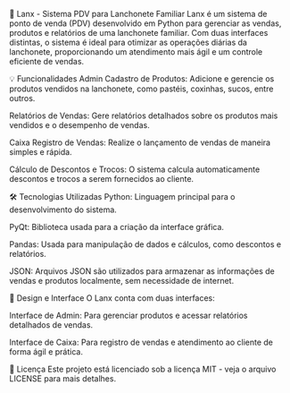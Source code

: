 🌟 Lanx - Sistema PDV para Lanchonete Familiar
Lanx é um sistema de ponto de venda (PDV) desenvolvido em Python para gerenciar as vendas, produtos e relatórios de uma lanchonete familiar. Com duas interfaces distintas, o sistema é ideal para otimizar as operações diárias da lanchonete, proporcionando um atendimento mais ágil e um controle eficiente de vendas.

💡 Funcionalidades
Admin
Cadastro de Produtos: Adicione e gerencie os produtos vendidos na lanchonete, como pastéis, coxinhas, sucos, entre outros.

Relatórios de Vendas: Gere relatórios detalhados sobre os produtos mais vendidos e o desempenho de vendas.

Caixa
Registro de Vendas: Realize o lançamento de vendas de maneira simples e rápida.

Cálculo de Descontos e Trocos: O sistema calcula automaticamente descontos e trocos a serem fornecidos ao cliente.

🛠 Tecnologias Utilizadas
Python: Linguagem principal para o desenvolvimento do sistema.

PyQt: Biblioteca usada para a criação da interface gráfica.

Pandas: Usada para manipulação de dados e cálculos, como descontos e relatórios.

JSON: Arquivos JSON são utilizados para armazenar as informações de vendas e produtos localmente, sem necessidade de internet.

🎨 Design e Interface
O Lanx conta com duas interfaces:

Interface de Admin: Para gerenciar produtos e acessar relatórios detalhados de vendas.

Interface de Caixa: Para registro de vendas e atendimento ao cliente de forma ágil e prática.

📝 Licença
Este projeto está licenciado sob a licença MIT - veja o arquivo LICENSE para mais detalhes.

